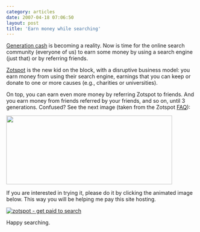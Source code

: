 ```yaml
---
category: articles
date: 2007-04-18 07:06:50
layout: post
title: 'Earn money while searching'
---
```


<p><a href="//joaobordalo.com/articles/2007/01/29/generation-cash">Generation cash</a> is becoming a reality. Now is time for the online search community (everyone of us) to earn some money by using a search engine (just that) or by referring friends.</p>

<p><a href="http://zotspot.com">Zotspot</a> is the new kid on the block, with a disruptive business model: you earn money from using their search engine, earnings that you can keep or donate to one or more causes (e.g., charities or universities).</p>

<p>On top, you can earn even more money by referring Zotspot to friends. And you earn money from friends referred by your friends, and so on, until 3 generations. Confused? See the next image (taken from the Zotspot <a href="http://accounts.zotspot.com/faq/">FAQ</a>):</p>

<p><img src="http://accounts.zotspot.com/images/faq2.gif" width="440" height="183"></p>

<p>If you are interested in trying it, please do it by clicking the animated image below. This way you will be helping me pay this site hosting.</p>

<a href="http://accounts.zotspot.com/?source=10869&m=b"><img src="http://accounts.zotspot.com/images/animations/zotbanner1.gif" border="0" alt="zotspot - get paid to search"></a>

<p>Happy searching.</p>
